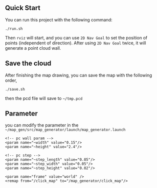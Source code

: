 ## Quick Start
You can run this project with the following command:

```shell
./run.sh
```

Then `rviz` will start, and you can use `2D Nav Goal` to set the position of points (independent of direction). After using `2D Nav Goal` twice, it will generate a point cloud wall.



## Save the cloud

After finishing the map drawing, you can save the map with the following order,

```shell
./save.sh
```

then the pcd file will save to `~/tmp.pcd`



## Parameter

you can modify the parameter in the `~/map_gen/src/map_generator/launch/map_generator.launch`

```launch
<!-- pc wall param -->
<param name="~width" value="0.15"/>
<param name="~height" value="2.4"/>

<!-- pc step -->
<param name="~step_length" value="0.05"/>
<param name="~step_width" value="0.05"/>
<param name="~step_height" value="0.02"/>

<param name="frame" value="world" />
<remap from="/click_map" to="/map_generator/click_map"/>
```

